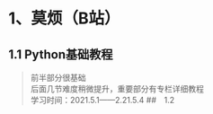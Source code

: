 # 1、莫烦（B站）
## 1.1 Python基础教程  
>前半部分很基础  
>后面几节难度稍微提升，重要部分有专栏详细教程  
>学习时间：2021.5.1——2.21.5.4
##　1.2　
